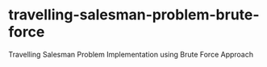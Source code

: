# travelling-salesman-problem-brute-force
Travelling Salesman Problem Implementation using Brute Force Approach
